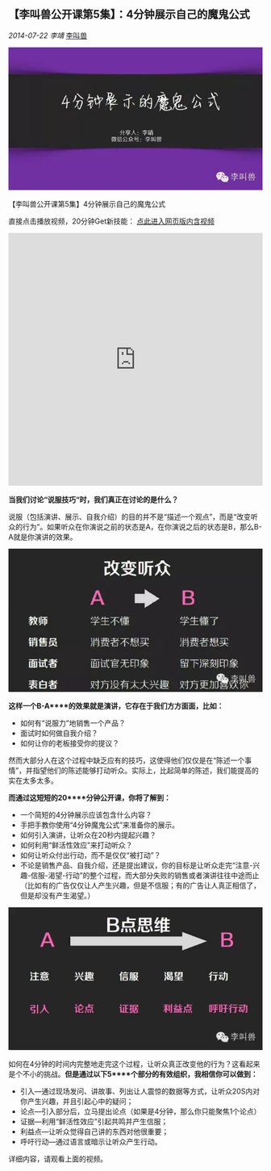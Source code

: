 ## 【李叫兽公开课第5集】：4分钟展示自己的魔鬼公式

*2014-07-22* *李靖* [李叫兽](https://mp.weixin.qq.com/s?__biz=MzA5NTMxOTczOA==&mid=200353570&idx=1&sn=fef633b7df874590e6c94ebab105e692&scene=21&key=001aea40565292e62eddc4f4adebe0e55a13278527906a487aa5299e06cbe66ae69e7bdd62d604d0b46efa352dd4d680ebc0d4db7f709b31f5bef851bb3bcc097539aea2499f340c693e30687148dd29&ascene=7&uin=MjQwNzMxODYwNQ%3D%3D&devicetype=Windows+8&version=6203005d&pass_ticket=xOhI1VQDG%2FzwbhWgqYvgjLhswwNIUGjt8DUL4fp00EDxCVadhAwYny0MJ9B2H%2Fmr&winzoom=1.125##)


![](./_image/2017-02-13-18-19-06.jpg)

【李叫兽公开课第5集】4分钟展示自己的魔鬼公式

直接点击播放视频，20分钟Get新技能：
[点此进入网页版内含视频]( http://mp.weixin.qq.com/s/Pkvxafx-8DrG7DrQKprEhg  )
<iframe allowfullscreen="" frameborder="0" height="501" src="https://v.qq.com/iframe/player.html?vid=t01326er1u3&amp;width=668&amp;height=501&amp;auto=0&amp;encryptVer=6.0&amp;platform=61001&amp;cKey=NiDl+p7t7z/WZ/NLC9U6ZTuyvoFcHAcxZHcAldTqBBf3A6hcW7vdWvLv7GBimGtu" style="margin: 0px; padding: 0px; max-width: 100%; box-sizing: border-box !important; word-wrap: break-word !important; z-index: 1; width: 668px !important; height: 501px !important;" width="668"></iframe>

**当我们讨论“说服技巧“时，我们真正在讨论的是什么？**

说服（包括演讲、展示、自我介绍）的目的并不是“描述一个观点”，而是“改变听众的行为”。如果听众在你演说之前的状态是A，在你演说之后的状态是B，那么B-A就是你演讲的效果。


![](./_image/2017-02-13-18-20-07.jpg)


**这样一个B-A****的效果就是演讲，它存在于我们方方面面，比如：**

- 如何有“说服力”地销售一个产品？
- 面试时如何做自我介绍？
- 如何让你的老板接受你的提议？

然而大部分人在这个过程中缺乏应有的技巧，这使得他们仅仅是在“陈述一个事情”，并指望他们的陈述能够打动听众。实际上，比起简单的陈述，我们能提高的实在太多太多。

**而通过这短短的20****分钟公开课，你将了解到：**

- 一个简短的4分钟展示应该包含什么内容？
- 手把手教你使用“4分钟魔鬼公式”来准备你的展示。
- 如何引入演讲，让听众在20秒内提起兴趣？
- 如何利用“鲜活性效应”来打动听众？
- 如何让听众付出行动，而不是仅仅“被打动”？
- 不论是销售产品、自我介绍，还是提出建议，你的目标是让听众走完“注意-兴趣-信服-渴望-行动”的整个过程，而大部分失败的销售或者演讲往往中途而止（比如有的广告仅仅让人产生兴趣，但是不信服；有的广告让人真正相信了，但是却没有产生渴望。）



![](./_image/2017-02-13-18-20-28.jpg)



如何在4分钟的时间内完整地走完这个过程，让听众真正改变他的行为？这看起来是个不小的挑战。**但是通过以下5****个部分的有效组织，我相信你可以做到：**

- 引入—通过现场发问、讲故事、列出让人震惊的数据等方式，让听众20S内对你产生兴趣，并且引起心中的疑问；
- 论点—引入部分后，立马提出论点（如果是4分钟，那么你只能聚焦1个论点）
- 证据—利用“鲜活性效应”引起共鸣并产生信服；
- 利益点—让听众觉得自己讲的东西对他很重要；
- 呼吁行动—通过语言或暗示让听众产生行动。

详细内容，请观看上面的视频。